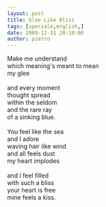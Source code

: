 ```yaml
---
layout: post
title: Glee Like Bliss
tags: [speciale,english,]
date: 2009-12-31 20:18:00
author: pietro
---
```

Make me understand<br/>which meaning's meant to mean<br/>my glee<br/><br/>and every moment<br/>thought spread<br/>within the seldom<br/>and the rare ray<br/>of a sinking blue.<br/><br/>You feel like the sea<br/>and I adore<br/>waving hair like wind<br/>and all feels dust<br/>my heart implodes<br/><br/>and I feel filled<br/>with such a bliss<br/>your heart is free<br/>mine feels a kiss.
